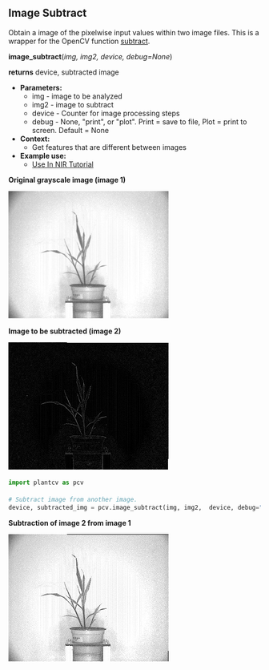 ## Image Subtract

Obtain a image of the pixelwise input values within two image files. 
This is a wrapper for the OpenCV function [subtract](http://docs.opencv.org/2.4/modules/core/doc/operations_on_arrays.html#subtract).

**image_subtract**(*img, img2, device, debug=None*)

**returns** device, subtracted image

- **Parameters:**
    - img - image to be analyzed
    - img2 - image to subtract
    - device - Counter for image processing steps
    - debug - None, "print", or "plot". Print = save to file, Plot = print to screen. Default = None
- **Context:**
    - Get features that are different between images
- **Example use:**
    - [Use In NIR Tutorial](nir_tutorial.md)

**Original grayscale image (image 1)**

![Screenshot](img/documentation_images/image_subtract/original_image.jpg)

**Image to be subtracted (image 2)**

![Screenshot](img/documentation_images/image_subtract/image2.jpg)

```python
import plantcv as pcv

# Subtract image from another image. 
device, subtracted_img = pcv.image_subtract(img, img2,  device, debug="print")
```

**Subtraction of image 2 from image 1**

![Screenshot](img/documentation_images/image_subtract/subtracted.jpg)
